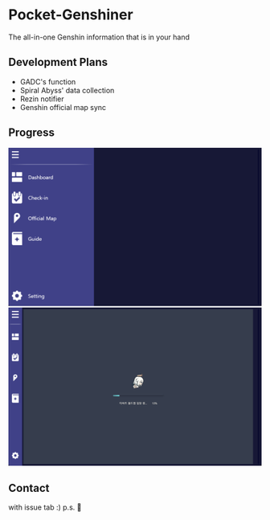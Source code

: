 # Pocket-Genshiner
The all-in-one Genshin information that is in your hand



## Development Plans
- GADC's function
- Spiral Abyss' data collection
- Rezin notifier
- Genshin official map sync

## Progress
![p1](https://github.com/ForestHouse2316/Pocket-Genshiner/blob/readme/Document/p1.png?raw=true)
![p2](https://github.com/ForestHouse2316/Pocket-Genshiner/blob/readme/Document/p2.png?raw=true)


## Contact
with issue tab :)
p.s. 🤔
